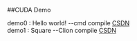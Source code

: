 ##CUDA Demo


demo0 : Hello world!  --cmd compile [CSDN](https://blog.csdn.net/qq_35781447/article/details/118425271) \
demo1 : Square        --Clion compile [CSDN](https://blog.csdn.net/qq_35781447/article/details/119739539)